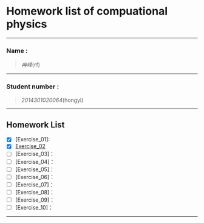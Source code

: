 
#  Homework list of compuational physics



---

### Name :
> *冉峰*(rf)

---   
 
### Student number :
>*2014301020064*(hongyi)

---  

## Homework List
- [x] [Exercise_01]:  
- [x] [Exercise_02]("https://www.zybuluo.com/rfhongyi/note/502565")
- [ ] [Exercise_03]：
- [ ] [Exercise_04]：
- [ ] [Exercise_05]：
- [ ] [Exercise_06]：
- [ ] [Exercise_07]：
- [ ] [Exercise_08]：
- [ ] [Exercise_09]：
- [ ] [Exercise_10]：

---  


